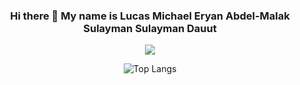 <div align="center">
  
### Hi there 👋 My name is Lucas Michael Eryan Abdel-Malak Sulayman Sulayman Dauut

![](https://media4.giphy.com/media/3ornk57KwDXf81rjWM/giphy.gif?cid=ecf05e47u4gg1fxrsmh2oecizdz9qkyxvdrdy708s747uubg&ep=v1_gifs_search&rid=giphy.gif&ct=g)

![Top Langs](https://github-readme-stats.vercel.app/api/top-langs/?username=lucas23456&layout=compact&theme=dark&langs_count=15)
</div>

<!--
**lucas23456/lucas23456** is a ✨ _special_ ✨ repository because its `README.md` (this file) appears on your GitHub profile.

Here are some ideas to get you started:


- 🌱 I’m currently learning ...
- 👯 I’m looking to collaborate on ...
- 🤔 I’m looking for help with ...
- 💬 Ask me about ...
- 📫 How to reach me: ...
- 😄 Pronouns: ...
- ⚡ Fun fact: ...
-->
